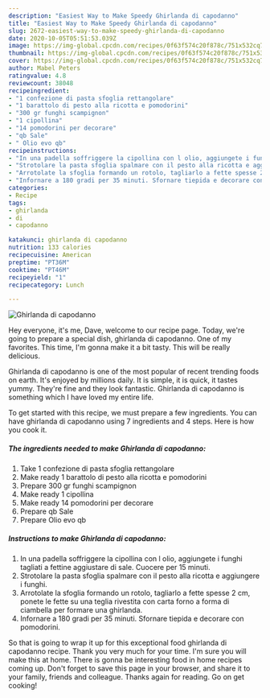 ```yaml
---
description: "Easiest Way to Make Speedy Ghirlanda di capodanno"
title: "Easiest Way to Make Speedy Ghirlanda di capodanno"
slug: 2672-easiest-way-to-make-speedy-ghirlanda-di-capodanno
date: 2020-10-05T05:51:53.039Z
image: https://img-global.cpcdn.com/recipes/0f63f574c20f878c/751x532cq70/ghirlanda-di-capodanno-recipe-main-photo.jpg
thumbnail: https://img-global.cpcdn.com/recipes/0f63f574c20f878c/751x532cq70/ghirlanda-di-capodanno-recipe-main-photo.jpg
cover: https://img-global.cpcdn.com/recipes/0f63f574c20f878c/751x532cq70/ghirlanda-di-capodanno-recipe-main-photo.jpg
author: Mabel Peters
ratingvalue: 4.8
reviewcount: 38048
recipeingredient:
- "1 confezione di pasta sfoglia rettangolare"
- "1 barattolo di pesto alla ricotta e pomodorini"
- "300 gr funghi scampignon"
- "1 cipollina"
- "14 pomodorini per decorare"
- "qb Sale"
- " Olio evo qb"
recipeinstructions:
- "In una padella soffriggere la cipollina con l olio, aggiungete i funghi tagliati a fettine aggiustare di sale. Cuocere per 15 minuti."
- "Strotolare la pasta sfoglia spalmare con il pesto alla ricotta e aggiungere i funghi."
- "Arrotolate la sfoglia formando un rotolo, tagliarlo a fette spesse 2 cm, ponete le fette su una teglia rivestita con carta forno a forma di ciambella per formare una ghirlanda."
- "Infornare a 180 gradi per 35 minuti. Sfornare tiepida e decorare con pomodorini."
categories:
- Recipe
tags:
- ghirlanda
- di
- capodanno

katakunci: ghirlanda di capodanno 
nutrition: 133 calories
recipecuisine: American
preptime: "PT36M"
cooktime: "PT46M"
recipeyield: "1"
recipecategory: Lunch

---
```



![Ghirlanda di capodanno](https://img-global.cpcdn.com/recipes/0f63f574c20f878c/751x532cq70/ghirlanda-di-capodanno-recipe-main-photo.jpg)

Hey everyone, it's me, Dave, welcome to our recipe page. Today, we're going to prepare a special dish, ghirlanda di capodanno. One of my favorites. This time, I'm gonna make it a bit tasty. This will be really delicious.



Ghirlanda di capodanno is one of the most popular of recent trending foods on earth. It's enjoyed by millions daily. It is simple, it is quick, it tastes yummy. They're fine and they look fantastic. Ghirlanda di capodanno is something which I have loved my entire life.


To get started with this recipe, we must prepare a few ingredients. You can have ghirlanda di capodanno using 7 ingredients and 4 steps. Here is how you cook it.

<!--inarticleads1-->

##### The ingredients needed to make Ghirlanda di capodanno:

1. Take 1 confezione di pasta sfoglia rettangolare
1. Make ready 1 barattolo di pesto alla ricotta e pomodorini
1. Prepare 300 gr funghi scampignon
1. Make ready 1 cipollina
1. Make ready 14 pomodorini per decorare
1. Prepare qb Sale
1. Prepare  Olio evo qb




<!--inarticleads2-->

##### Instructions to make Ghirlanda di capodanno:

1. In una padella soffriggere la cipollina con l olio, aggiungete i funghi tagliati a fettine aggiustare di sale. Cuocere per 15 minuti.
1. Strotolare la pasta sfoglia spalmare con il pesto alla ricotta e aggiungere i funghi.
1. Arrotolate la sfoglia formando un rotolo, tagliarlo a fette spesse 2 cm, ponete le fette su una teglia rivestita con carta forno a forma di ciambella per formare una ghirlanda.
1. Infornare a 180 gradi per 35 minuti. Sfornare tiepida e decorare con pomodorini.




So that is going to wrap it up for this exceptional food ghirlanda di capodanno recipe. Thank you very much for your time. I'm sure you will make this at home. There is gonna be interesting food in home recipes coming up. Don't forget to save this page in your browser, and share it to your family, friends and colleague. Thanks again for reading. Go on get cooking!
